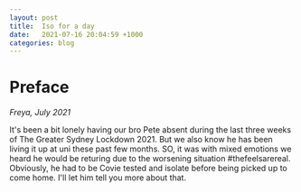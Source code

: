 ```yaml
---
layout: post
title:  Iso for a day
date:   2021-07-16 20:04:59 +1000
categories: blog
---
```


# Preface
*Freya, July 2021*

It's been a bit lonely having our bro Pete absent during the last three weeks of The Greater Sydney Lockdown 2021. But we also know he has been living it up at uni these past few months. SO, it was with mixed emotions we heard he would be returing due to the worsening situation #thefeelsarereal. Obviously, he had to be Covie tested and isolate before being picked up to come home. I'll let him tell you more about that.
